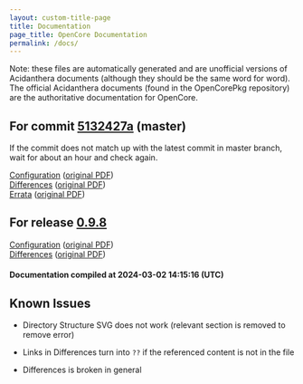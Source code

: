 ```yaml
---
layout: custom-title-page
title: Documentation
page_title: OpenCore Documentation
permalink: /docs/
---
```

Note: these files are automatically generated and are unofficial versions of Acidanthera documents (although they should be the same word for word). The official Acidanthera documents (found in the OpenCorePkg repository) are the authoritative documentation for OpenCore.

## For commit [5132427a](https://github.com/acidanthera/OpenCorePkg/tree/5132427afc853e2db68b38237b599b8dbd0250a6) (master)

If the commit does not match up with the latest commit in master branch, wait for about an hour and check again.

[Configuration](latest/Configuration.html) ([original PDF](https://github.com/acidanthera/OpenCorePkg/blob/5132427afc853e2db68b38237b599b8dbd0250a6/Docs/Configuration.pdf))
<br>
[Differences](latest/Differences.html) ([original PDF](https://github.com/acidanthera/OpenCorePkg/blob/5132427afc853e2db68b38237b599b8dbd0250a6/Docs/Differences/Differences.pdf))
<br>
[Errata](latest/Errata.html) ([original PDF](https://github.com/acidanthera/OpenCorePkg/blob/5132427afc853e2db68b38237b599b8dbd0250a6/Docs/Errata/Errata.pdf))

## For release [0.9.8](https://github.com/acidanthera/OpenCorePkg/tree/0.9.8)

[Configuration](release/Configuration.html) ([original PDF](https://github.com/acidanthera/OpenCorePkg/blob/0.9.8/Docs/Configuration.pdf))
<br>
[Differences](release/Differences.html) ([original PDF](https://github.com/acidanthera/OpenCorePkg/blob/0.9.8/Docs/Differences/Differences.pdf))

#### Documentation compiled at 2024-03-02 14:15:16 (UTC)

## Known Issues

* Directory Structure SVG does not work (relevant section is removed to remove error)

* Links in Differences turn into `??` if the referenced content is not in the file

* Differences is broken in general

